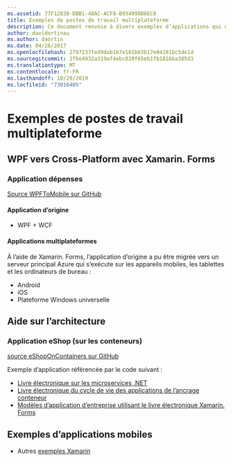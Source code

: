 ```yaml
---
ms.assetid: 77F12838-DBB1-48AC-ACF8-B934998B6EC8
title: Exemples de postes de travail multiplateforme
description: Ce document renvoie à divers exemples d’applications qui ont été portées pour s’exécuter en tant qu’applications multiplateformes avec Xamarin.
author: davidortinau
ms.author: daortin
ms.date: 04/26/2017
ms.openlocfilehash: 2797237fed9dab1b7e101b63b17e04281bc5de1d
ms.sourcegitcommit: 2fbe4932a319af4ebc829f65eb1fb1816ba305d3
ms.translationtype: MT
ms.contentlocale: fr-FR
ms.lasthandoff: 10/29/2019
ms.locfileid: "73016405"
---
```

# <a name="cross-platform-desktop-samples"></a>Exemples de postes de travail multiplateforme

## <a name="wpf-to-cross-platform-with-xamarinforms"></a>WPF vers Cross-Platform avec Xamarin. Forms

### <a name="expenses-app"></a>Application dépenses

[Source WPFToMobile sur GitHub](https://github.com/nishanil/WPFToMobile)

#### <a name="original-app"></a>Application d’origine

* WPF + WCF

#### <a name="cross-platform-apps"></a>Applications multiplateformes

À l’aide de Xamarin. Forms, l’application d’origine a pu être migrée vers un serveur principal Azure qui s’exécute sur les appareils mobiles, les tablettes et les ordinateurs de bureau :

* Android
* iOS
* Plateforme Windows universelle

## <a name="architecture-guidance"></a>Aide sur l’architecture

### <a name="eshop-on-containers-app"></a>Application eShop (sur les conteneurs)

[source eShopOnContainers sur GitHub](https://github.com/dotnet-architecture/eShopOnContainers)

Exemple d’application référencée par le code suivant :

* [Livre électronique sur les microservices .NET](https://aka.ms/microservicesebook)
* [Livre électronique du cycle de vie des applications de l’ancrage conteneur](https://aka.ms/dockerlifecycleebook)
* [Modèles d’application d’entreprise utilisant le livre électronique Xamarin. Forms](~/xamarin-forms/enterprise-application-patterns/index.md)

## <a name="mobile-app-samples"></a>Exemples d’applications mobiles

* Autres [exemples Xamarin](https://docs.microsoft.com/samples/browse/?products=xamarin)
